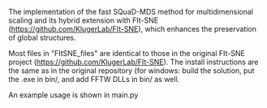 The implementation of the fast SQuaD-MDS method for multidimensional scaling and its hybrid extension with FIt-SNE (https://github.com/KlugerLab/FIt-SNE), which enhances the preservation of global structures.

Most files in "FItSNE_files" are identical to those in the original FIt-SNE project (https://github.com/KlugerLab/FIt-SNE). The install instructions are the same as in the original repository (for windows: build the solution, put the .exe in bin/, and add FFTW DLLs in bin/ as well.

An example usage is shown in main.py

